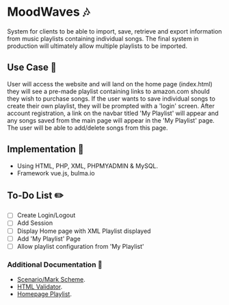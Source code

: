 # MoodWaves :notes:
System for clients to be able to import, save, retrieve and export information from music playlists containing individual songs. The final system in production will ultimately allow multiple playlists to be imported.

## Use Case :memo:
User will access the website and will land on the home page (index.html) they will see a pre-made playlist containing links to amazon.com should they wish to purchase songs. If the user wants to save individual songs to create their own playlist, they will be prompted with a 'login' screen. After account registration, a link on the navbar titled 'My Playlist' will appear and any songs saved from the main page will appear in the 'My Playlist' page. The user will be able to add/delete songs from this page.

## Implementation 🔨
- Using HTML, PHP, XML, PHPMYADMIN & MySQL.
- Framework vue.js, bulma.io

## To-Do List :pencil2:
- [ ] Create Login/Logout
- [ ] Add Session
- [ ] Display Home page with XML Playlist displayed
- [ ] Add 'My Playlist' Page
- [ ] Allow playlist configuration from 'My Playlist'

### Additional Documentation :page_facing_up:
- [Scenario/Mark Scheme](https://learn-eu-central-1-prod-fleet01-xythos.s3-eu-central-1.amazonaws.com/5b6bce0407d12/8987962?response-content-disposition=inline%3B%20filename%2A%3DUTF-8%27%27KF6034_CM0667_2018-19_assignment2%25281%2529.pdf&response-content-type=application%2Fpdf&X-Amz-Algorithm=AWS4-HMAC-SHA256&X-Amz-Date=20190408T132018Z&X-Amz-SignedHeaders=host&X-Amz-Expires=21600&X-Amz-Credential=AKIAIZ3QX2YUHH4EOO3A%2F20190408%2Feu-central-1%2Fs3%2Faws4_request&X-Amz-Signature=622322d1c1a68d4d92f68e603f0b1bbd769cc896c374fabfcd273fb35de5c749).
- [HTML Validator](http://validator.w3.org/).
- [Homepage Playlist](http://unn-cgel1.newnumyspace.co.uk/playlists/playlist.xml).

